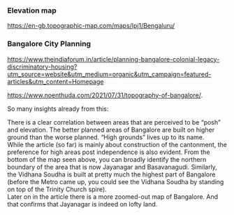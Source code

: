 ### Elevation map
https://en-gb.topographic-map.com/maps/lpj1/Bengaluru/

### Bangalore City Planning
https://www.theindiaforum.in/article/planning-bangalore-colonial-legacy-discriminatory-housing?utm_source=website&utm_medium=organic&utm_campaign=featured-articles&utm_content=Homepage   


https://www.noenthuda.com/2021/07/31/topography-of-bangalore/.  

So many insights already from this:

There is a clear correlation between areas that are perceived to be “posh” and elevation. The better planned areas of Bangalore are built on higher ground than the worse planned.
“High grounds” lives up to its name.  
While the article (so far) is mainly about construction of the cantonment, the preference for high areas post independence is also evident. From the bottom of the map seen above, you can broadly identify the northern boundary of the area that is now Jayanagar and Basavanagudi. Similarly, the Vidhana Soudha is built at pretty much the highest part of Bangalore (before the Metro came up, you could see the Vidhana Soudha by standing on top of the Trinity Church spire).  
Later on in the article there is a more zoomed-out map of Bangalore. And that confirms that Jayanagar is indeed on lofty land.   


